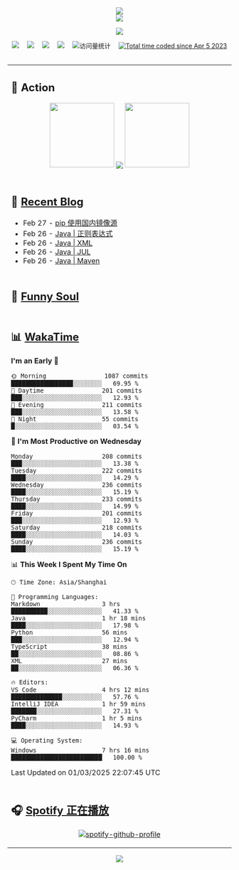 <div align="center">

<img src="https://capsule-render.vercel.app/api?type=waving&color=timeGradient&height=300&&section=header&text=HI%20THERE!&fontSize=90&fontAlign=50&fontAlignY=30&desc=I%E2%80%99m%20@LI%20SIR%20%F0%9F%91%8B&descAlign=50&descSize=30&descAlignY=60&animation=twinkling" />

<div align="center">

  <!-- dynamic typing effect 动态打字效果 -->
  <div align="center">
    <a href="https://lisir.me/">
      <img src="https://readme-typing-svg.herokuapp.com/?lines=今日事，今日毕;任何不能摧毁你的东西;都将使你更加强大;你需要掌控自己的生活;而不是被生活掌控&center=true&size=25">
    </a>
  </div>

  <!-- knock code pictures 敲代码的图片 -->
  <img order-radius="100px" src="https://cdn.jsdelivr.net/gh/wkwbk/wkwbk/assets/images/001.gif"><br>

  <!-- profile logo 个人资料徽标 -->
  <div align="center">
    <a href="https://lisir.me/" title="点击跳转"><img src="https://img.shields.io/badge/Blog-%E4%B8%AA%E4%BA%BA%E5%8D%9A%E5%AE%A2-red"></a>&emsp;
    <a href="https://photo.lisir.me/" title="点击跳转"><img src="https://img.shields.io/badge/Photo-%E6%97%B6%E5%85%89%E7%9B%B8%E5%86%8C-blue"></a>&emsp;
    <a href="https://cloud.lisir.me/" title="点击跳转"><img src="https://img.shields.io/badge/Cloud%20Disk-%E6%88%91%E7%9A%84%E4%BA%91%E7%9B%98-green"></a>&emsp;
    <a href="https://nz.lisir.me/" title="点击跳转"><img src="https://img.shields.io/badge/%E5%93%AA%E5%90%92-%E7%9B%91%E6%8E%A7%E9%9D%A2%E6%9D%BF-blueviolet"></a>&emsp;
    <!-- visitor -->
    <img src="https://komarev.com/ghpvc/?username=wkwbk&label=Views&color=orange&style=flat" alt="访问量统计" />&emsp;
    <a href="https://wakatime.com/@2237354f-824a-4472-ae76-c1eca96c8908"><img src="https://wakatime.com/badge/user/2237354f-824a-4472-ae76-c1eca96c8908.svg" alt="Total time coded since Apr 5 2023" /></a>
  </div>

</div>

<br>

<div align="center">

<table>

<tr><td>

## 🚀 Action

<!-- github-readme-streak-stats 连续提交代码天数记录 -->
<div align="center">
  <img width="145" src="https://cdn.jsdelivr.net/gh/wkwbk/wkwbk/assets/images/002.png">
  <img align="center" src="https://github-readme-stats.vercel.app/api?username=wkwbk&show_icons=true&theme=transparent">
  <img width="145" src="https://cdn.jsdelivr.net/gh/wkwbk/wkwbk/assets/images/001.png">
</div>

<br>

</td></tr>

<tr><td>

<!-- 近期博客 -->
## 📃 [Recent Blog](https://lisir.me/)

<!-- feed start -->
- Feb 27 - [pip 使用国内镜像源](https://lisir.me/Notes/Memo/11.pip-使用国内镜像源)
- Feb 26 - [Java | 正则表达式](https://lisir.me/Notes/Java/第三阶段/04.Java-正则表达式)
- Feb 26 - [Java | XML](https://lisir.me/Notes/Java/第三阶段/05.Java-XML)
- Feb 26 - [Java | JUL](https://lisir.me/Notes/Java/第三阶段/09.Java-JUL)
- Feb 26 - [Java | Maven](https://lisir.me/Notes/Java/第三阶段/10.Java-Maven)
<!-- feed end -->

</td></tr>

<tr><td>

<!-- 豆瓣 -->
## 🤾 [Funny Soul](https://movie.douban.com/people/li778057151)

<!-- START_SECTION:douban -->

<!-- END_SECTION:douban -->

</td></tr>

<tr><td>

<!-- wakatime 统计 -->
## 📊 [WakaTime](https://wakatime.com/@wkwbk)

<!--START_SECTION:waka-->
**I'm an Early 🐤** 

```text
🌞 Morning                1087 commits        █████████████████░░░░░░░░   69.95 % 
🌆 Daytime                201 commits         ███░░░░░░░░░░░░░░░░░░░░░░   12.93 % 
🌃 Evening                211 commits         ███░░░░░░░░░░░░░░░░░░░░░░   13.58 % 
🌙 Night                  55 commits          █░░░░░░░░░░░░░░░░░░░░░░░░   03.54 % 
```
📅 **I'm Most Productive on Wednesday** 

```text
Monday                   208 commits         ███░░░░░░░░░░░░░░░░░░░░░░   13.38 % 
Tuesday                  222 commits         ████░░░░░░░░░░░░░░░░░░░░░   14.29 % 
Wednesday                236 commits         ████░░░░░░░░░░░░░░░░░░░░░   15.19 % 
Thursday                 233 commits         ████░░░░░░░░░░░░░░░░░░░░░   14.99 % 
Friday                   201 commits         ███░░░░░░░░░░░░░░░░░░░░░░   12.93 % 
Saturday                 218 commits         ████░░░░░░░░░░░░░░░░░░░░░   14.03 % 
Sunday                   236 commits         ████░░░░░░░░░░░░░░░░░░░░░   15.19 % 
```


📊 **This Week I Spent My Time On** 

```text
🕑︎ Time Zone: Asia/Shanghai

💬 Programming Languages: 
Markdown                 3 hrs               ██████████░░░░░░░░░░░░░░░   41.33 % 
Java                     1 hr 18 mins        ████░░░░░░░░░░░░░░░░░░░░░   17.98 % 
Python                   56 mins             ███░░░░░░░░░░░░░░░░░░░░░░   12.94 % 
TypeScript               38 mins             ██░░░░░░░░░░░░░░░░░░░░░░░   08.86 % 
XML                      27 mins             ██░░░░░░░░░░░░░░░░░░░░░░░   06.36 % 

🔥 Editors: 
VS Code                  4 hrs 12 mins       ██████████████░░░░░░░░░░░   57.76 % 
IntelliJ IDEA            1 hr 59 mins        ███████░░░░░░░░░░░░░░░░░░   27.31 % 
PyCharm                  1 hr 5 mins         ████░░░░░░░░░░░░░░░░░░░░░   14.93 % 

💻 Operating System: 
Windows                  7 hrs 16 mins       █████████████████████████   100.00 % 
```


 Last Updated on 01/03/2025 22:07:45 UTC
<!--END_SECTION:waka-->

</td></tr>

<tr><td>

## 🎧 [Spotify 正在播放](https://open.spotify.com/user/31s4ftvnfnus65uynvxmxu7rkfom)

<div align="center">

  [![spotify-github-profile](https://spotify-github-profile.kittinanx.com/api/view?uid=31s4ftvnfnus65uynvxmxu7rkfom&cover_image=true&theme=default&show_offline=false&background_color=121212&interchange=true&bar_color_cover=true)](https://spotify-github-profile.kittinanx.com/api/view?uid=31s4ftvnfnus65uynvxmxu7rkfom&redirect=true)

</div>

</td></tr>

</table>

</div>

<img src="https://capsule-render.vercel.app/api?type=waving&color=timeGradient&height=300&&section=footer&text=THE%20END!&fontSize=90&fontAlign=50&fontAlignY=70&desc=Hope%20your%20program%20is%20bug-free!&descAlign=50&descSize=30&descAlignY=40&animation=twinkling" />

</div>
